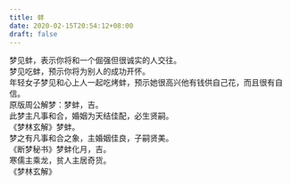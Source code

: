 ```yaml
---
title: 蚌
date: 2020-02-15T20:54:12+08:00
draft: false
---
```


梦见蚌，表示你将和一个倔强但很诚实的人交往。<br>
梦见吃蚌，预示你将为别人的成功开怀。<br>
年轻女子梦见和心上人一起吃烤蚌，预示她很高兴他有钱供自己花，而且很有自信。<br>
原版周公解梦：梦蚌，吉。<br>
此梦主凡事和合，婚姻为天结佳配，必生贤嗣。<br>
《梦林玄解》梦蚌。<br>
梦之有凡事和合之象，主婚姻佳良，子嗣贤美。<br>
《断梦秘书》梦蚌化月，吉。<br>
寒儒主乘龙，贫人主居奇货。<br>
《梦林玄解》
